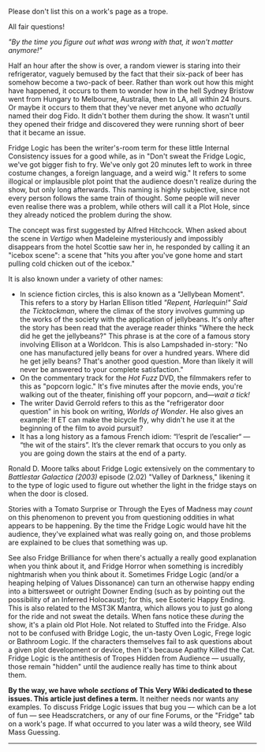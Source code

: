 Please don't list this on a work's page as a trope.

All fair questions!

_"By the time you figure out what was wrong with that, it won't matter anymore!"_

Half an hour after the show is over, a random viewer is staring into their refrigerator, vaguely bemused by the fact that their six-pack of beer has somehow become a two-pack of beer. Rather than work out how this might have happened, it occurs to them to wonder how in the hell Sydney Bristow went from Hungary to Melbourne, Australia, then to LA, all within 24 hours. Or maybe it occurs to them that they've never met anyone who _actually_ named their dog Fido. It didn't bother them during the show. It wasn't until they opened their fridge and discovered they were running short of beer that it became an issue.

Fridge Logic has been the writer's-room term for these little Internal Consistency issues for a good while, as in "Don't sweat the Fridge Logic, we've got bigger fish to fry. We've only got 20 minutes left to work in three costume changes, a foreign language, and a weird wig." It refers to some illogical or implausible plot point that the audience doesn't realize during the show, but only long afterwards. This naming is highly subjective, since not every person follows the same train of thought. Some people will never even realise there was a problem, while others will call it a Plot Hole, since they already noticed the problem during the show.

The concept was first suggested by Alfred Hitchcock. When asked about the scene in _Vertigo_ when Madeleine mysteriously and impossibly disappears from the hotel Scottie saw her in, he responded by calling it an "icebox scene": a scene that "hits you after you've gone home and start pulling cold chicken out of the icebox."

It is also known under a variety of other names:

-   In science fiction circles, this is also known as a "Jellybean Moment". This refers to a story by Harlan Ellison titled _"Repent, Harlequin!" Said the Ticktockman_, where the climax of the story involves gumming up the works of the society with the application of jellybeans. It's only after the story has been read that the average reader thinks "Where the heck did he get the jellybeans?" This phrase is at the core of a famous story involving Ellison at a Worldcon. This is also Lampshaded in-story: "No one has manufactured jelly beans for over a hundred years. Where did he get jelly beans? That's another good question. More than likely it will never be answered to your complete satisfaction."
-   On the commentary track for the _Hot Fuzz_ DVD, the filmmakers refer to this as "popcorn logic." It's five minutes after the movie ends, you're walking out of the theater, finishing off your popcorn, and—_wait a tick!_
-   The writer David Gerrold refers to this as the "refrigerator door question" in his book on writing, _Worlds of Wonder_. He also gives an example: If ET can make the bicycle fly, why didn't he use it at the beginning of the film to avoid pursuit?
-   It has a long history as a famous French idiom: “l’esprit de l’escalier“ — “the wit of the stairs”. It’s the clever remark that occurs to you only as you are going down the stairs at the end of a party.

Ronald D. Moore talks about Fridge Logic extensively on the commentary to _Battlestar Galactica (2003)_ episode (2.02) "Valley of Darkness," likening it to the type of logic used to figure out whether the light in the fridge stays on when the door is closed.

Stories with a Tomato Surprise or Through the Eyes of Madness may _count_ on this phenomenon to prevent you from questioning oddities in what appears to be happening. By the time the Fridge Logic would have hit the audience, they've explained what was really going on, and those problems are explained to be clues that something was up.

See also Fridge Brilliance for when there's actually a really good explanation when you think about it, and Fridge Horror when something is incredibly nightmarish when you think about it. Sometimes Fridge Logic (and/or a heaping helping of Values Dissonance) can turn an otherwise happy ending into a bittersweet or outright Downer Ending (such as by pointing out the possibility of an Inferred Holocaust); for this, see Esoteric Happy Ending. This is also related to the MST3K Mantra, which allows you to just go along for the ride and not sweat the details. When fans notice these _during_ the show, it's a plain old Plot Hole. Not related to Stuffed into the Fridge. Also not to be confused with Bridge Logic, the un-tasty Oven Logic, Frege logic or Bathroom Logic. If the characters themselves fail to ask questions about a given plot development or device, then it's because Apathy Killed the Cat. Fridge Logic is the antithesis of Tropes Hidden from Audience — usually, those remain "hidden" until the audience really has time to think about them.

**By the way, we have whole _sections_ of This Very Wiki dedicated to these issues. This article just defines a term.** It neither needs nor wants any examples. To discuss Fridge Logic issues that bug you — which can be a lot of fun — see Headscratchers, or any of our fine Forums, or the "Fridge" tab on a work's page. If what occurred to you later was a wild theory, see Wild Mass Guessing.

___
